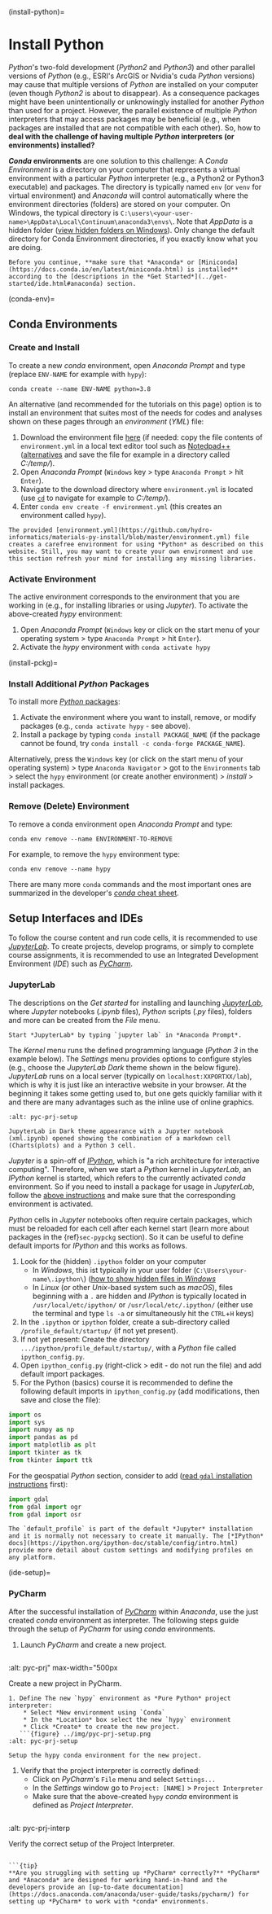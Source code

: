 (install-python)=
# Install Python

*Python*'s two-fold development (*Python2* and *Python3*) and other parallel versions of *Python* (e.g., ESRI's ArcGIS or Nvidia's cuda *Python* versions) may cause that multiple versions of *Python* are installed on your computer (even though *Python2* is about to disappear). As a consequence packages might have been unintentionally or unknowingly installed for another *Python* than used for a project. However, the parallel existence of multiple *Python* interpreters that may access packages may be beneficial (e.g., when packages are installed that are not compatible with each other). So, how to **deal with the challenge of having multiple *Python* interpreters (or environments) installed?**

***Conda* environments** are one solution to this challenge: A *Conda Environment* is a directory on your computer that represents a virtual environment with a particular *Python* interpreter (e.g., a Python2 or Python3 executable) and packages. The directory is typically named `env` (or `venv` for virtual environment) and *Anaconda* will control automatically where the environment directories (folders) are stored on your computer. On Windows, the typical directory is `C:\users\<your-user-name>\AppData\Local\Continuum\anaconda3\envs\`. Note that *AppData* is a hidden folder ([view hidden folders on Windows](https://support.microsoft.com/en-us/help/4028316/windows-view-hidden-files-and-folders-in-windows-10)). Only change the default directory for Conda Environment directories, if you exactly know what you are doing.

```{admonition} Requirements
Before you continue, **make sure that *Anaconda* or [Miniconda](https://docs.conda.io/en/latest/miniconda.html) is installed** according to the [descriptions in the *Get Started*](../get-started/ide.html#anaconda) section.
```

(conda-env)=
## Conda Environments

### Create and Install

To create a new *conda* environment, open *Anaconda Prompt* and type (replace `ENV-NAME` for example with `hypy`):

```
conda create --name ENV-NAME python=3.8
```

An alternative (and recommended for the tutorials on this page) option is to install an environment that suites most of the needs for codes and analyses shown on these pages through an *environment* (*YML*) file:

1. Download the environment file [here](https://github.com/hydro-informatics/materials-py-install/blob/master/environment.yml) (if needed: copy the file contents of `environment.yml` in a local text editor tool such as [Notedpad++](https://notepad-plus-plus.org/) ([alternatives](hy_get-started/others.html#npp) and save the file for example in a directory called *C:/temp/*).
1. Open *Anaconda Prompt* (`Windows` key > type `Anaconda Prompt` > hit `Enter`).
1. Navigate to the download directory where `environment.yml` is located (use   [`cd`](https://www.digitalcitizen.life/command-prompt-how-use-basic-commands)   to navigate for example to *C:/temp/*).
1. Enter `conda env create -f environment.yml` (this creates an environment called `hypy`).

```{tip}
The provided [environment.yml](https://github.com/hydro-informatics/materials-py-install/blob/master/environment.yml) file creates a carefree environment for using *Python* as described on this website. Still, you may want to create your own environment and use this section refresh your mind for installing any missing libraries.
```

### Activate Environment

The active environment corresponds to the environment that you are working in (e.g., for installing libraries or using *Jupyter*). To activate the above-created *hypy* environment:

1. Open *Anaconda Prompt* (`Windows` key or click on the start menu of your operating system > type `Anaconda Prompt` > hit `Enter`).
1. Activate the *hypy* environment with `conda activate hypy`

(install-pckg)=
### Install Additional *Python* Packages

To install more [*Python* packages](../python-basics/pypckg):

1. Activate the environment where you want to install, remove, or modify packages (e.g., `conda activate hypy` - see above).
1. Install a package by typing `conda install PACKAGE_NAME` (if the package cannot be found, try `conda install -c conda-forge PACKAGE_NAME`).

Alternatively, press the `Windows` key (or click on the start menu of your operating system) > type `Anaconda Navigator` > got to the `Environments` tab > select the `hypy` environment (or create another environment) > *install* > install packages.

### Remove (Delete) Environment
To remove a conda environment open *Anaconda Prompt* and type:

```
conda env remove --name ENVIRONMENT-TO-REMOVE
```

For example, to remove the `hypy` environment type:

```
conda env remove --name hypy
```

There are many more `conda` commands and the most important ones are summarized in the developer's [*conda* cheat sheet](https://docs.conda.io/projects/conda/en/4.6.0/_downloads/52a95608c49671267e40c689e0bc00ca/conda-cheatsheet.pdf).

## Setup Interfaces and IDEs

To follow the course content and run code cells, it is recommended to use [*JupyterLab*](../get-started/ide.html#jupyter). To create projects, develop programs, or simply to complete course assignments, it is recommended to use an Integrated Development Environment (*IDE*) such as [*PyCharm*](../get-started/ide.html#pycharm).

### JupyterLab

The descriptions on the *Get started* for installing and launching [*JupyterLab*](../get-started/ide.html#jupyter), where *Jupyter* notebooks (*.ipynb* files), *Python* scripts (*.py* files), folders and more can be created from the *File* menu.

```{tip}
Start *JupyterLab* by typing `jupyter lab` in *Anaconda Prompt*.
```

 The *Kernel* menu runs the defined programming language (*Python 3* in the example below). The *Settings* menu provides options to configure styles (e.g., choose the *JupyterLab Dark* theme shown in the below figure).
*JupyterLab* runs on a local server (typically on `localhost:XXPORTXX/lab`), which is why it is just like an interactive website in your browser. At the beginning it takes some getting used to, but one gets quickly familiar with it and there are many advantages such as the inline use of online graphics.

```{figure} ../img/jupyter-illu.png
:alt: pyc-prj-setup

JupyterLab in Dark theme appearance with a Jupyter notebook (xml.ipynb) opened showing the combination of a markdown cell (Charts(plots) and a Python 3 cell.
```

*Jupyter* is a spin-off of [*IPython*](https://ipython.org/), which is "a rich architecture for interactive computing". Therefore, when we start a *Python* kernel in *JupyterLab*, an *IPython* kernel is started, which refers to the currently activated *conda* environment. So if you need to install a package for usage in *JupyterLab*, follow the [above instructions](##install-pckg) and make sure that the corresponding environment is activated.

*Python* cells in *Jupyter* notebooks often require certain packages, which must be reloaded for each cell after each kernel start (learn more about packages in the {ref}`sec-pypckg` section). So it can be useful to define default imports for *IPython* and this works as follows.

1. Look for the (hidden) `.ipython` folder on your computer
    * In *Windows*, this ist typically in your user folder (`C:\Users\your-name\.ipython\`) ([how to show hidden files in *Windows*](https://support.microsoft.com/en-us/help/14201/windows-show-hidden-files)
    * In *Linux* (or other *Unix*-based system such as *macOS*), files beginning with a `.` are hidden and *IPython* is typically located in `/usr/local/etc/ipython/` or `/usr/local/etc/.ipython/` (either use the terminal and type `ls -a` or simultaneously hit the `CTRL`+`H` keys)
1. In the `.ipython` or `ipython` folder, create a sub-directory called `/profile_default/startup/` (if not yet present).
1. If not yet present: Create the directory `.../ipython/profile_default/startup/`, with a *Python* file called `ipython_config.py`.
1. Open `ipython_config.py` (right-click > edit - do not run the file) and add default import packages.
1. For the Python (basics) course it is recommended to define the following default imports in `ipython_config.py` (add modifications, then save and close the file):

```python
import os
import sys
import numpy as np
import pandas as pd
import matplotlib as plt
import tkinter as tk
from tkinter import ttk
```

For the geospatial *Python* section, consider to add ([read `gdal` installation instructions](../geopy/geo-pckg.html#gdal) first):
```python
import gdal
from gdal import ogr
from gdal import osr
```

```{note}
The `default_profile` is part of the default *Jupyter* installation and it is normally not necessary to create it manually. The [*IPython* docs](https://ipython.org/ipython-doc/stable/config/intro.html) provide more detail about custom settings and modifying profiles on any platform.
```

(ide-setup)=
### PyCharm

After the successful installation of [*PyCharm*](../get-started/ide.html#ide) within *Anaconda*, use the just created *conda* environment as interpreter. The following steps guide through the setup of *PyCharm* for using *conda* environments.

1. Launch *PyCharm* and create a new project.
   ```{figure} ../img/pyc-project.png
:alt: pyc-prj" max-width="500px

Create a new project in PyCharm.
```
1. Define The new `hypy` environment as *Pure Python* project interpreter:
    * Select *New environment using `Conda`
    * In the *Location* box select the new `hypy` environment
    * Click *Create* to create the new project.
   ```{figure} ../img/pyc-prj-setup.png
:alt: pyc-prj-setup

Setup the hypy conda environment for the new project.
```
1. Verify that the project interpreter is correctly defined:
    * Click on *PyCharm*'s `File` menu and select `Settings...`
    * In the *Settings* window go to `Project: [NAME]` > `Project Interpreter`
    * Make sure that the above-created `hypy` *conda* environment is defined as *Project Interpreter*.
   ```{figure} ../img/pyc-prj-interp.png
:alt: pyc-prj-interp

Verify the correct setup of the Project Interpreter.
```

```{tip}
**Are you struggling with setting up *PyCharm* correctly?** *PyCharm* and *Anaconda* are designed for working hand-in-hand and the developers provide an [up-to-date documentation](https://docs.anaconda.com/anaconda/user-guide/tasks/pycharm/) for setting up *PyCharm* to work with *conda* environments.
```
